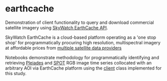 # earthcache 

Demonstration of client functionality to query and download commercial satellite imagery using [SkyWatch EarthCache API](https://www.skywatch.com/satellite-imagery-api). 

SkyWatch EarthCache is a cloud-based platform operating as a 'one stop shop' for programmatically procuring high resolution, multispectral imagery at affordable prices from [multiple satellite data providers](https://www.skywatch.com/data)

Notebooks demonstrate methodology for programmatically identifying and retrieving [Pleiades](https://github.com/chris010970/earthcache/blob/main/notebooks/pleiades.ipynb) and [SPOT](https://github.com/chris010970/earthcache/blob/main/notebooks/spot.ipynb) RGB image time series collocated with an arbitrary AOI via EarthCache platform using the [client](https://github.com/chris010970/earthcache/blob/main/src/client.py) class implemented for this study.
